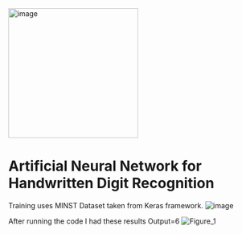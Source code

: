 <img width="258" alt="image" src="https://github.com/oubbatimo/bridgeai_LLMs/assets/92709052/82b3e818-d545-46e5-8eb8-b328bf73b65f">

# Artificial Neural Network for Handwritten Digit Recognition
Training uses MINST Dataset taken from Keras framework.
![image](https://github.com/oubbatimo/bridgeai_DigitRecognition/assets/92709052/1a2dd9eb-6951-484f-82f0-91d7854a19e7)


After running the code I had these results
Output=6
![Figure_1](https://github.com/oubbatimo/bridgeai_DigitRecognition/assets/92709052/d81fe4a9-2d85-493f-a209-d12cce71088f)
